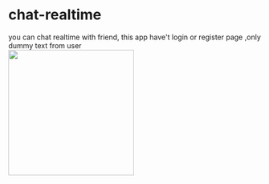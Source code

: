 # chat-realtime
 you can chat realtime with friend, this app have't login or register page ,only dummy text from user<br>
 <img src="https://i.ibb.co/s5RjJGX/chat.png" height="250">
